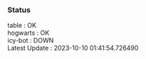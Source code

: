 ### Status


table : OK  
hogwarts : OK  
icy-bot : DOWN  
Latest Update : 2023-10-10 01:41:54.726490
